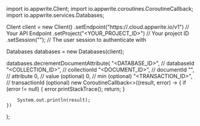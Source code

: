 import io.appwrite.Client;
import io.appwrite.coroutines.CoroutineCallback;
import io.appwrite.services.Databases;

Client client = new Client()
    .setEndpoint("https://<REGION>.cloud.appwrite.io/v1") // Your API Endpoint
    .setProject("<YOUR_PROJECT_ID>") // Your project ID
    .setSession(""); // The user session to authenticate with

Databases databases = new Databases(client);

databases.decrementDocumentAttribute(
    "<DATABASE_ID>", // databaseId
    "<COLLECTION_ID>", // collectionId
    "<DOCUMENT_ID>", // documentId
    "", // attribute
    0, // value (optional)
    0, // min (optional)
    "<TRANSACTION_ID>", // transactionId (optional)
    new CoroutineCallback<>((result, error) -> {
        if (error != null) {
            error.printStackTrace();
            return;
        }

        System.out.println(result);
    })
);


